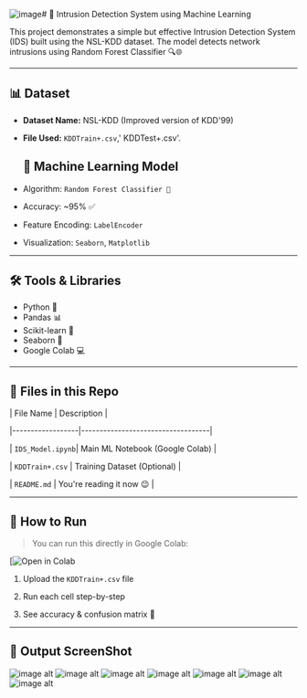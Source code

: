 ![image](https://github.com/user-attachments/assets/8c73d49e-99ea-442e-8a42-55131c789b79)# 🚨 Intrusion Detection System using Machine Learning

This project demonstrates a simple but effective Intrusion Detection System (IDS) built using the NSL-KDD dataset. The model detects network intrusions using Random Forest Classifier 🔍🌐

---

## 📊 Dataset

- **Dataset Name:** NSL-KDD (Improved version of KDD'99)
- **File Used:** `KDDTrain+.csv`,' KDDTest+.csv'.

  ## 🧠 Machine Learning Model

- Algorithm: `Random Forest Classifier 🌲`
- Accuracy: ~95% ✅
- Feature Encoding: `LabelEncoder`
- Visualization: `Seaborn`, `Matplotlib`

---
## 🛠️ Tools & Libraries

- Python 🐍
- Pandas 📊
- Scikit-learn 🤖
- Seaborn 🎨
- Google Colab 💻

---
## 📁 Files in this Repo

| File Name        | Description                       |

|------------------|-----------------------------------|

| `IDS_Model.ipynb`| Main ML Notebook (Google Colab)   |

| `KDDTrain+.csv`  | Training Dataset (Optional)       |

| `README.md`      | You're reading it now 😉          |

---
## 🧪 How to Run

> You can run this directly in Google Colab:

[![Open in Colab](https://colab.research.google.com/drive/1ISXc4IjmIeB98ZHzA7zOV935k3vroAGL#scrollTo=yIofWJMkDmdA)

1. Upload the `KDDTrain+.csv` file
   
2. Run each cell step-by-step
   
3. See accuracy & confusion matrix 🎯

---
## 📸 Output ScreenShot
![image alt](https://github.com/user-attachments/assets/0f48b4a4-f8e8-40c1-9857-3bfa322cf0a6)
![image alt](https://github.com/user-attachments/assets/f7088f4e-6865-482f-8fa0-b16ea6f2bb85)
![image alt](https://github.com/user-attachments/assets/4924f4ff-651c-499d-bf2e-898801359070)
![image alt](https://github.com/user-attachments/assets/d5d89521-0c6f-44f4-9626-407b651bcef2)
![image alt](https://github.com/user-attachments/assets/1ea7725a-406a-40a2-85b6-459b1c6c23d4)
![image alt](https://github.com/user-attachments/assets/8ab1d1ff-1d44-4ce2-a7bb-d91e24efbf45)
![image alt](https://github.com/user-attachments/assets/3d2cebf6-a33f-4b50-9882-c9b553a31937)




